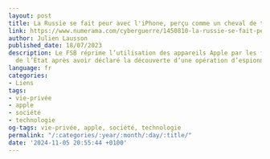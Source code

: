 ```yaml
---
layout: post
title: La Russie se fait peur avec l'iPhone, perçu comme un cheval de troie des USA
link: https://www.numerama.com/cyberguerre/1450810-la-russie-se-fait-peur-avec-liphone-percu-comme-un-cheval-de-troie-des-usa.html
author: Julien Lausson
published_date: 18/07/2023
description: Le FSB réprime l’utilisation des appareils Apple par les fonctionnaires
  de l’État après avoir déclaré la découverte d’une opération d’espionnage.
language: fr
categories:
- Liens
tags:
- vie-privée
- apple
- société
- technologie
og-tags: vie-privée, apple, société, technologie
permalink: "/:categories/:year/:month/:day/:title/"
date: '2024-11-05 20:55:44 +0100'
---
```


